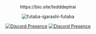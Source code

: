 <div align="center">
https://bio.site/tedddeptrai

![futaba-igarashi-futaba](https://github.com/tedddeptrai/tedddeptrai/assets/78011950/20bc5063-64e2-4ed7-a969-f18f35da9ed5)

[![Discord Presence](https://lanyard-profile-readme.vercel.app/api/327301847855398943?theme=dark&animated=true&hideDiscrim=true&borderRadius=30px&idleMessage=Main)](https://discord.com/users/327301847855398943)
[![Discord Presence](https://lanyard-profile-readme.vercel.app/api/1105146120314830888?theme=dark&animated=true&hideDiscrim=true&borderRadius=30px&idleMessage=Alt)](https://discord.com/users/1105146120314830888)

</div>

